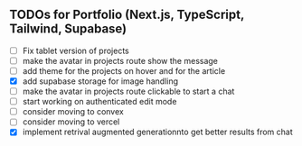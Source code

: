 
## TODOs for Portfolio (Next.js, TypeScript, Tailwind, Supabase)

- [ ] Fix tablet version of projects
- [ ] make the avatar in projects route show the message
- [ ] add theme for the projects on hover and for the article
- [x] add supabase storage for image handling
- [ ] make the avatar in projects route clickable to start a chat
- [ ] start working on authenticated edit mode
- [ ] consider moving to convex
- [ ] consider moving to vercel
- [x] implement retrival augmented generationnto get better results from chat
